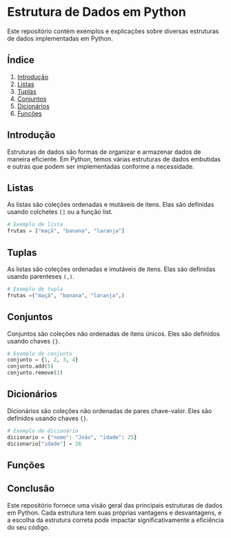 # Estrutura de Dados em Python

Este repositório contém exemplos e explicações sobre diversas estruturas de dados implementadas em Python.

## Índice

1. [Introdução](#introdução)
2. [Listas](#listas)
3. [Tuplas](#tuplas)
4. [Conjuntos](#conjuntos)
5. [Dicionários](#dicionários)
6. [Funções](#funções)

## Introdução

Estruturas de dados são formas de organizar e armazenar dados de maneira eficiente. Em Python, temos várias estruturas de dados embutidas e outras que podem ser implementadas conforme a necessidade.

## Listas

As listas são coleções ordenadas e mutáveis de itens. Elas são definidas usando colchetes `[]` ou a função list.

```python
# Exemplo de lista
frutas = ["maçã", "banana", "laranja"]
```
## Tuplas

As listas são coleções ordenadas e imutáveis de itens. Elas são definidas usando  parenteses `(,)`.

```python
# Exemplo de tupla
frutas =("maçã", "banana", "laranja",)
```


## Conjuntos

Conjuntos são coleções não ordenadas de itens únicos. Eles são definidos usando chaves `{}`.

```python
# Exemplo de conjunto
conjunto = {1, 2, 3, 4}
conjunto.add(5)
conjunto.remove(1)
```

## Dicionários

Dicionários são coleções não ordenadas de pares chave-valor. Eles são definidos usando chaves `{}`.

```python
# Exemplo de dicionário
dicionario = {"nome": "João", "idade": 25}
dicionario["idade"] = 26
```

## Funções


## Conclusão

Este repositório fornece uma visão geral das principais estruturas de dados em Python. Cada estrutura tem suas próprias vantagens e desvantagens, e a escolha da estrutura correta pode impactar significativamente a eficiência do seu código.
